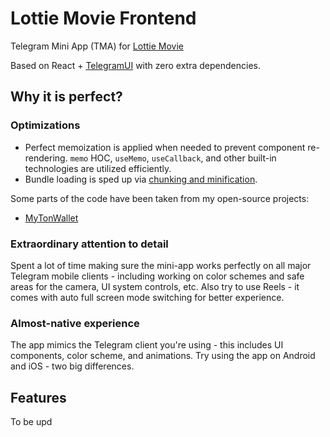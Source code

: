 # Lottie Movie Frontend
Telegram Mini App (TMA) for [Lottie Movie](https://t.me/lottiemoviebot/app)

Based on React + [TelegramUI](https://github.com/Telegram-Mini-Apps/TelegramUI) with zero extra dependencies.
## Why it is perfect?
### Optimizations
- Perfect memoization is applied when needed to prevent component re-rendering. `memo` HOC, `useMemo`, `useCallback`, and other built-in technologies are utilized efficiently.  
- Bundle loading is sped up via [chunking and minification](https://REDACTED/team-20/lvf/-/blob/452934f62c0720584ed60df4530dcea9763ad321/vite.config.ts).  

Some parts of the code have been taken from my open-source projects:  
- [MyTonWallet](https://github.com/mytonwalletorg/mytonwallet)

### Extraordinary attention to detail
Spent a lot of time making sure the mini-app works perfectly on all major Telegram mobile clients - including working on color schemes and safe areas for the camera, UI system controls, etc. Also try to use Reels - it comes with auto full screen mode switching for better experience.

### Almost-native experience
The app mimics the Telegram client you're using - this includes UI components, color scheme, and animations. Try using the app on Android and iOS - two big differences.

## Features
To be upd
